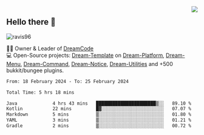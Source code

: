<img align='right' src="https://github-readme-stats.vercel.app/api?username=Ravis96&show_icons=true">

## Hello there 👋
<p align="left"> <img src="https://komarev.com/ghpvc/?username=ravis96&label=Profile%20views&color=0e75b6&style=flat" alt="ravis96" /> </p>

👨‍💻 Owner & Leader of [DreamCode](https://github.com/DreamPoland) <br>
💻 Open-Source projects: [Dream-Template](https://github.com/DreamPoland/dream-template) on [Dream-Platform](https://github.com/DreamPoland/dream-platform), [Dream-Menu](https://github.com/DreamPoland/dream-menu), [Dream-Command](https://github.com/DreamPoland/dream-command), [Dream-Notice](https://github.com/DreamPoland/dream-notice), [Dream-Utilities](https://github.com/DreamPoland/dream-utilities) and +500 bukkit/bungee plugins.

<!--START_SECTION:waka-->

```txt
From: 18 February 2024 - To: 25 February 2024

Total Time: 5 hrs 18 mins

Java             4 hrs 43 mins   ██████████████████████▒░░   89.10 %
Kotlin           22 mins         █▓░░░░░░░░░░░░░░░░░░░░░░░   07.07 %
Markdown         5 mins          ▒░░░░░░░░░░░░░░░░░░░░░░░░   01.80 %
YAML             3 mins          ▒░░░░░░░░░░░░░░░░░░░░░░░░   01.21 %
Gradle           2 mins          ▒░░░░░░░░░░░░░░░░░░░░░░░░   00.72 %
```

<!--END_SECTION:waka-->

